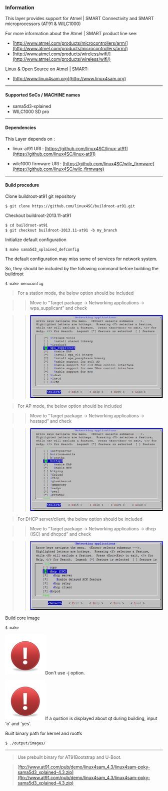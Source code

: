 ### Information
This layer provides support for Atmel | SMART Connectivity and SMART microprocessors (AT91 & WILC1000)

For more information about the Atmel | SMART product line see:
* [http://www.atmel.com/products/microcontrollers/arm/](http://www.atmel.com/products/microcontrollers/arm/)
* [http://www.atmel.com/products/wireless/wifi/](http://www.atmel.com/products/wireless/wifi/)

Linux & Open Source on Atmel | SMART:
* [http://www.linux4sam.org](http://www.linux4sam.org)

***

#### Supported SoCs / MACHINE names
* sama5d3-xplained
* WILC1000 SD pro

***

#### Dependencies
This Layer depends on :
* linux-at91
URI : [https://github.com/linux4SC/linux-at91](https://github.com/linux4SC/linux-at91)

* wilc1000 firmware
URI : [https://github.com/linux4SC/wilc_firmware](https://github.com/linux4SC/wilc_firmware)

***

#### Build procedure
Clone buildroot-at91 git repository

    $ git clone https://github.com/linux4SC/buildroot-at91.git

Checkout buildroot-2013.11-at91

    $ cd buildroot-at91
    $ git checkout buildroot-2013.11-at91 -b my_branch

Initialize default configuration

    $ make sama5d3_xplained_defconfig

The default configuration may miss some of services for network system.

So, they should be included by the following command before building the buildroot

    $ make menuconfig
    
>For a station mode, the below option should be included

>>Move to “Target package -> Networking applications -> wpa_supplicant” and check

>>![](https://github.com/atmchrispark/Image/blob/master/supplicant.jpg)

>For AP mode, the below option should be included

>>Move to “Target package -> Networking applications -> hostapd” and check

>>![](https://github.com/atmchrispark/Image/blob/master/hostapd.jpg)

>For DHCP server/client, the below option should be included

>>Move to “Target package -> Networking applications -> dhcp (ISC) and dhcpcd” and check

>>![](https://github.com/atmchrispark/Image/blob/master/dhcp.jpg)

Build core image

    $ make

![checkmark](https://github.com/atmchrispark/Image/blob/master/custion.png)Don't use -j option.

![checkmark](https://github.com/atmchrispark/Image/blob/master/custion.png)If a qustion is displayed about qt during building, input 'o' and 'yes'.


Built binary path for kernel and rootfs

    $ ./output/images/

***

>Use prebuilt binary for AT91Bootstrap and U-Boot.

>[ftp://www.at91.com/pub/demo/linux4sam_4.3/linux4sam-poky-sama5d3_xplained-4.3.zip](ftp://www.at91.com/pub/demo/linux4sam_4.3/linux4sam-poky-sama5d3_xplained-4.3.zip)

